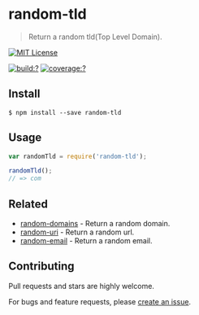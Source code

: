 # random-tld

> Return a random tld(Top Level Domain).

[![MIT License](https://img.shields.io/badge/license-MIT_License-green.svg?style=flat-square)](https://github.com/mock-end/random-tld/blob/master/LICENSE)

[![build:?](https://img.shields.io/travis/mock-end/random-tld/master.svg?style=flat-square)](https://travis-ci.org/mock-end/random-tld)
[![coverage:?](https://img.shields.io/coveralls/mock-end/random-tld/master.svg?style=flat-square)](https://coveralls.io/github/mock-end/random-tld)


## Install

```
$ npm install --save random-tld 
```

## Usage

```js
var randomTld = require('random-tld');

randomTld();
// => com
```

## Related

- [random-domains](https://github.com/mock-end/random-domains) - Return a random domain.
- [random-uri](https://github.com/mock-end/random-uri.git) - Return a random url.
- [random-email](https://github.com/mock-end/random-email) - Return a random email.

## Contributing

Pull requests and stars are highly welcome.

For bugs and feature requests, please [create an issue](https://github.com/mock-end/random-tld/issues/new).
